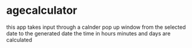 # agecalculator
this app takes input through a calnder pop up window 
from the selected date to the generated date 
the time in hours minutes and days are calculated 
